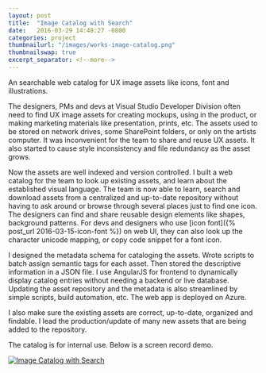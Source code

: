 ```yaml
---
layout: post
title:  "Image Catalog with Search"
date:   2016-03-29 14:48:27 -0800
categories: project
thumbnailurl: "/images/works-image-catalog.png"
thumbnailswap: true
excerpt_separator: <!--more-->
---
```

An searchable web catalog for UX image assets like icons, font and illustrations.

<!--more-->
The designers, PMs and devs at Visual Studio Developer Division often need to find UX image assets for creating mockups, using in the product, or making marketing materials like presentation, prints, etc. The assets used to be stored on network drives, some SharePoint folders, or only on the artists computer. It was inconvenient for the team to share and reuse UX assets. It also started to cause style inconsistency and file redundancy as the asset grows.

Now the assets are well indexed and version controlled. I built a web catalog for the team to look up existing assets, and learn about the established visual language. The team is now able to learn, search and download assets from a centralized and up-to-date repository without having to ask around or browse through several places just to find one icon. The designers can find and share reusable design elements like shapes, background patterns. For devs and designers who use [icon font]({% post_url 2016-03-15-icon-font %}) on web UI, they can also look up the character unicode mapping, or copy code snippet for a font icon.

I designed the metadata schema for cataloging the assets. Wrote scripts to batch assign semantic tags for each asset. Then stored the descriptive information in a JSON file. I use AngularJS for frontend to dynamically display catalog entries without needing a backend or live database. Updating the asset repository and the metadata is also streamlined by simple scripts, build automation, etc. The web app is deployed on Azure.

I also make sure the existing assets are correct, up-to-date, organized and findable. I lead the production/update of many new assets that are being added to the repository.

The catalog is for internal use. Below is a screen record demo.

<a href="https://github.com/chryw/vsfi" target="_blank"><img class="img-responsive" src="/images/works-image-catalog.gif" alt="Image Catalog with Search" /></a>
